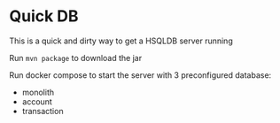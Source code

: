 # Quick DB

This is a quick and dirty way to get a HSQLDB server running

Run `mvn package` to download the jar

Run docker compose to start the server with 3 preconfigured database:

* monolith
* account
* transaction

